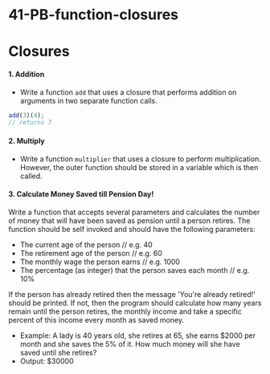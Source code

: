 # 41-PB-function-closures

# Closures

#### 1. Addition

- Write a function `add` that uses a closure that performs addition on arguments in two separate function calls.

```javascript
add(3)(4);
// returns 7
```

#### 2. Multiply

- Write a function `multiplier` that uses a closure to perform multiplication. However, the outer function should be stored in a variable which is then called.

#### 3. Calculate Money Saved till Pension Day!

Write a function that accepts several parameters and calculates the number of money that will have been saved as pension until a person retires. The function should be self invoked and should have the following parameters:

- The current age of the person // e.g. 40
- The retirement age of the person // e.g. 60
- The monthly wage the person earns // e.g. 1000
- The percentage (as integer) that the person saves each month // e.g. 10%

If the person has already retired then the message 'You're already retired!' should be printed.
If not, then the program should calculate how many years remain until the person retires, the monthly income and take a specific percent of this income every month as saved money.

- Example: A lady is 40 years old, she retires at 65, she earns $2000 per month and she saves the 5% of it. How much money will she have saved until she retires?
- Output: $30000
